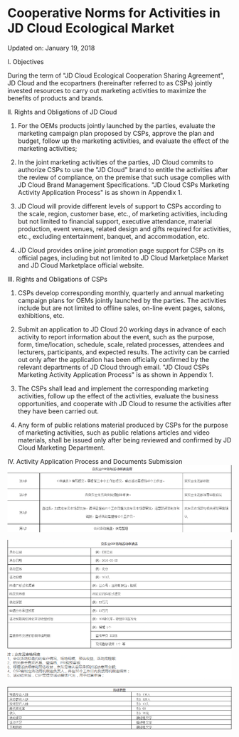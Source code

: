 # Cooperative Norms for Activities in JD Cloud Ecological Market

Updated on: January 19, 2018

 

I. Objectives

During the term of "JD Cloud Ecological Cooperation Sharing Agreement", JD Cloud and the ecopartners (hereinafter referred to as CSPs) jointly invested resources to carry out marketing activities to maximize the benefits of products and brands.

 

II. Rights and Obligations of JD Cloud

1. For the OEMs products jointly launched by the parties, evaluate the marketing campaign plan proposed by CSPs, approve the plan and budget, follow up the marketing activities, and evaluate the effect of the marketing activities;

2. In the joint marketing activities of the parties, JD Cloud commits to authorize CSPs to use the "JD Cloud" brand to entitle the activities after the review of compliance, on the premise that such usage complies with JD Cloud Brand Management Specifications. "JD Cloud CSPs Marketing Activity Application Process" is as shown in Appendix 1.

3. JD Cloud will provide different levels of support to CSPs according to the scale, region, customer base, etc., of marketing activities, including but not limited to financial support, executive attendance, material production, event venues, related design and gifts required for activities, etc., excluding entertainment, banquet, and accommodation, etc.

4. JD Cloud provides online joint promotion page support for CSPs on its official pages, including but not limited to JD Cloud Marketplace Market and JD Cloud Marketplace official website.

 

III. Rights and Obligations of CSPs

1. CSPs develop corresponding monthly, quarterly and annual marketing campaign plans for OEMs jointly launched by the parties. The activities include but are not limited to offline sales, on-line event pages, salons, exhibitions, etc.

2. Submit an application to JD Cloud 20 working days in advance of each activity to report information about the event, such as the purpose, form, time/location, schedule, scale, related processes, attendees and lecturers, participants, and expected results. The activity can be carried out only after the application has been officially confirmed by the relevant departments of JD Cloud through email. "JD Cloud CSPs Marketing Activity Application Process" is as shown in Appendix 1.

3. The CSPs shall lead and implement the corresponding marketing activities, follow up the effect of the activities, evaluate the business opportunities, and cooperate with JD Cloud to resume the activities after they have been carried out.

4. Any form of public relations material produced by CSPs for the purpose of marketing activities, such as public relations articles and video materials, shall be issued only after being reviewed and confirmed by JD Cloud Marketing Department.

IV. Activity Application Process and Documents Submission
![image](https://github.com/jdcloudcom/cn/blob/edit/documentation/Marketplace/Marketplace/MarketPlace-Image/1.png)

![image](https://github.com/jdcloudcom/cn/blob/edit/documentation/Marketplace/Marketplace/MarketPlace-Image/2.png)

![image](https://github.com/jdcloudcom/cn/blob/edit/documentation/Marketplace/Marketplace/MarketPlace-Image/3.png)

